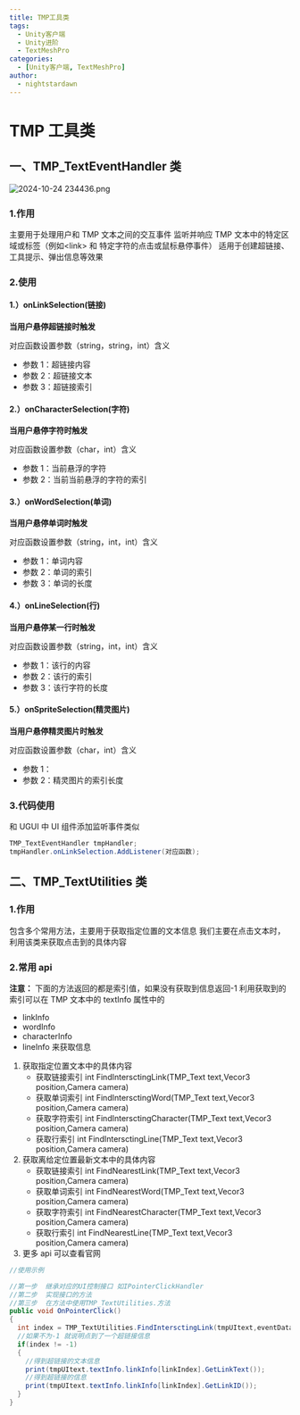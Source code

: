 ```yaml
---
title: TMP工具类
tags:
  - Unity客户端
  - Unity进阶
  - TextMeshPro
categories:
  - [Unity客户端, TextMeshPro]
author:
  - nightstardawn
---
```


# TMP 工具类

## 一、TMP_TextEventHandler 类

![ 2024-10-24 234436.png](https://s2.loli.net/2024/10/24/fsMqlkPvJwpA5XD.png)

### 1.作用

主要用于处理用户和 TMP 文本之间的交互事件
监听并响应 TMP 文本中的特定区域或标签（例如\<link> 和 特定字符的点击或鼠标悬停事件）
适用于创建超链接、工具提示、弹出信息等效果

### 2.使用

#### 1.）onLinkSelection(链接)

**当用户悬停超链接时触发**

对应函数设置参数（string，string，int）含义

- 参数 1：超链接内容
- 参数 2：超链接文本
- 参数 3：超链接索引

#### 2.）onCharacterSelection(字符)

**当用户悬停字符时触发**

对应函数设置参数（char，int）含义

- 参数 1：当前悬浮的字符
- 参数 2：当前当前悬浮的字符的索引

#### 3.）onWordSelection(单词)

**当用户悬停单词时触发**

对应函数设置参数（string，int，int）含义

- 参数 1：单词内容
- 参数 2：单词的索引
- 参数 3：单词的长度

#### 4.）onLineSelection(行)

**当用户悬停某一行时触发**

对应函数设置参数（string，int，int）含义

- 参数 1：该行的内容
- 参数 2：该行的索引
- 参数 3：该行字符的长度

#### 5.）onSpriteSelection(精灵图片)

**当用户悬停精灵图片时触发**

对应函数设置参数（char，int）含义

- 参数 1：
- 参数 2：精灵图片的索引长度

### 3.代码使用

和 UGUI 中 UI 组件添加监听事件类似

```cs
TMP_TextEventHandler tmpHandler;
tmpHandler.onLinkSelection.AddListener(对应函数);
```

## 二、TMP_TextUtilities 类

### 1.作用

包含多个常用方法，主要用于获取指定位置的文本信息
我们主要在点击文本时，利用该类来获取点击到的具体内容

### 2.常用 api

**注意：**
下面的方法返回的都是索引值，如果没有获取到信息返回-1
利用获取到的索引可以在 TMP 文本中的 textInfo 属性中的

- linkInfo
- wordInfo
- characterInfo
- lineInfo
  来获取信息

1. 获取指定位置文本中的具体内容
   - 获取链接索引 int FindIntersctingLink(TMP_Text text,Vecor3 position,Camera camera)
   - 获取单词索引 int FindIntersctingWord(TMP_Text text,Vecor3 position,Camera camera)
   - 获取字符索引 int FindIntersctingCharacter(TMP_Text text,Vecor3 position,Camera camera)
   - 获取行索引 int FindIntersctingLine(TMP_Text text,Vecor3 position,Camera camera)
2. 获取离给定位置最新文本中的具体内容
   - 获取链接索引 int FindNearestLink(TMP_Text text,Vecor3 position,Camera camera)
   - 获取单词索引 int FindNearestWord(TMP_Text text,Vecor3 position,Camera camera)
   - 获取字符索引 int FindNearestCharacter(TMP_Text text,Vecor3 position,Camera camera)
   - 获取行索引 int FindNearestLine(TMP_Text text,Vecor3 position,Camera camera)
3. 更多 api 可以查看官网

```cs
//使用示例

//第一步  继承对应的UI控制接口 如IPointerClickHandler
//第二步  实现接口的方法
//第三步  在方法中使用TMP_TextUtilities.方法
public void OnPointerClick()
{
  int index = TMP_TextUtilities.FindIntersctingLink(tmpUItext,eventData.position,null);
  //如果不为-1 就说明点到了一个超链接信息
  if(index != -1)
  {
    //得到超链接的文本信息
    print(tmpUItext.textInfo.linkInfo[linkIndex].GetLinkText());
    //得到超链接的信息
    print(tmpUItext.textInfo.linkInfo[linkIndex].GetLinkID());
  }
}

```
